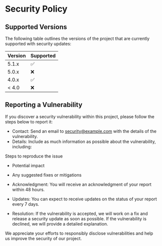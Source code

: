 # Security Policy

## Supported Versions

The following table outlines the versions of the project that are currently supported with security updates:

| Version | Supported          |
| ------- | ------------------ |
| 5.1.x   | :white_check_mark: |
| 5.0.x   | :x:                |
| 4.0.x   | :white_check_mark: |
| < 4.0   | :x:                |

## Reporting a Vulnerability

If you discover a security vulnerability within this project, please follow the steps below to report it:

- Contact: Send an email to security@example.com with the details of the vulnerability.
- Details: Include as much information as possible about the vulnerability, including:

Steps to reproduce the issue
- Potential impact
- Any suggested fixes or mitigations

- Acknowledgment: You will receive an acknowledgment of your report within 48 hours.
- Updates: You can expect to receive updates on the status of your report every 7 days.
- Resolution: If the vulnerability is accepted, we will work on a fix and release a security update as soon as possible. If the vulnerability is declined, we will provide a detailed explanation.

We appreciate your efforts to responsibly disclose vulnerabilities and help us improve the security of our project.
